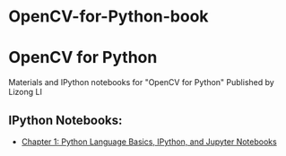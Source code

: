 # OpenCV-for-Python-book
# OpenCV for Python

Materials and IPython notebooks for "OpenCV for Python"
Published by Lizong LI


## IPython Notebooks:

* [Chapter 1: Python Language Basics, IPython, and Jupyter Notebooks](https://nbviewer.jupyter.org/github/medxiaorudan/OpenCV-for-Python-book/tree/master/chr1.OpenCV入门.ipynb)
